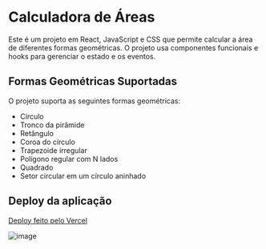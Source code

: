 # Calculadora de Áreas
Este é um projeto em React, JavaScript e CSS que permite calcular a área de diferentes formas geométricas. O projeto usa componentes funcionais e hooks para gerenciar o estado e os eventos.

## Formas Geométricas Suportadas

O projeto suporta as seguintes formas geométricas:
* Círculo
* Tronco da pirâmide
* Retângulo
* Coroa do círculo
* Trapezoide irregular
* Polígono regular com N lados
* Quadrado
* Setor circular em um círculo aninhado

## Deploy da aplicação

[Deploy feito pelo Vercel](https://formas-geometricas.vercel.app/)

![image](https://github.com/moutim/formasGeometricas/assets/88093439/60462a49-a39a-4f53-935c-21225d290b22)

